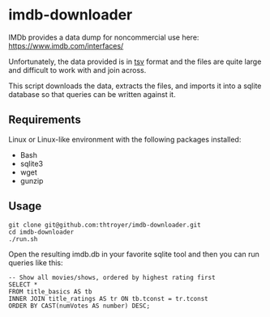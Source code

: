 # imdb-downloader
IMDb provides a data dump for noncommercial use here: https://www.imdb.com/interfaces/

Unfortunately, the data provided is in [tsv](https://en.wikipedia.org/wiki/Tab-separated_values) format and the files are quite large and difficult to work with and join across.  

This script downloads the data, extracts the files, and imports it into a sqlite database so that queries can be written against it.

## Requirements

Linux or Linux-like environment with the following packages installed:
- Bash
- sqlite3
- wget
- gunzip

## Usage
    git clone git@github.com:thtroyer/imdb-downloader.git
    cd imdb-downloader
    ./run.sh

Open the resulting imdb.db in your favorite sqlite tool and then you can run queries like this:
    
    -- Show all movies/shows, ordered by highest rating first
    SELECT *
    FROM title_basics AS tb
    INNER JOIN title_ratings AS tr ON tb.tconst = tr.tconst
    ORDER BY CAST(numVotes AS number) DESC;



